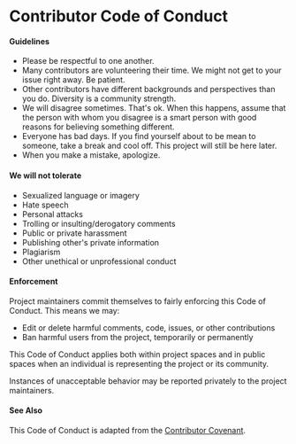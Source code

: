 # Contributor Code of Conduct

#### Guidelines

* Please be respectful to one another.
* Many contributors are volunteering their time.  We might not get to your
issue right away.  Be patient.
* Other contributors have different backgrounds and perspectives than you do.
Diversity is a community strength.
* We will disagree sometimes.  That's ok.  When this happens, assume that the
person with whom you disagree is a smart person with good reasons for believing
something different.
* Everyone has bad days.  If you find yourself about to be mean to someone,
take a break and cool off.  This project will still be here later.
* When you make a mistake, apologize.


#### We will not tolerate

* Sexualized language or imagery
* Hate speech
* Personal attacks
* Trolling or insulting/derogatory comments
* Public or private harassment
* Publishing other's private information
* Plagiarism
* Other unethical or unprofessional conduct

#### Enforcement

Project maintainers commit themselves to fairly enforcing this Code of Conduct.
This means we may:

* Edit or delete harmful comments, code, issues, or other contributions
* Ban harmful users from the project, temporarily or permanently

This Code of Conduct applies both within project spaces and in public spaces when an
individual is representing the project or its community.

Instances of unacceptable behavior may be reported privately to the project maintainers.

#### See Also

This Code of Conduct is adapted from the [Contributor Covenant](https://contributor-covenant.org).

